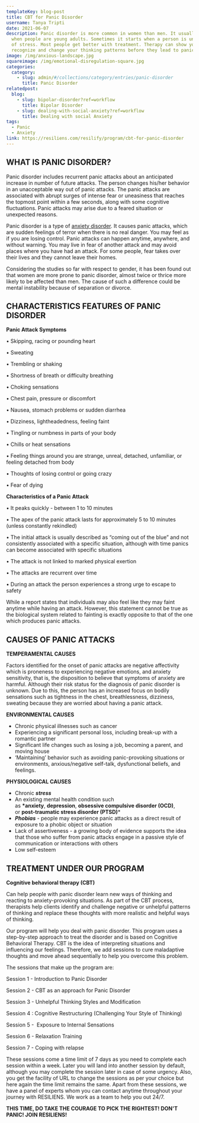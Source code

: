 ```yaml
---
templateKey: blog-post
title: CBT for Panic Disorder
username: Tanya Tripti
date: 2021-06-07
description: Panic disorder is more common in women than men. It usually starts
  when people are young adults. Sometimes it starts when a person is under a lot
  of stress. Most people get better with treatment. Therapy can show you how to
  recognize and change your thinking patterns before they lead to panic.
image: /img/anxious-landscape.jpg
squareimage: /img/emotional-disregulation-square.jpg
categories:
  category:
    - slug: admin/#/collections/category/entries/panic-disorder
      title: Panic Disorder
relatedpost:
  blog:
    - slug: bipolar-disorder?ref=workflow
      title: Bipolar Disorder
    - slug: dealing-with-social-anxiety?ref=workflow
      title: Dealing with social Anxiety
tags:
  - Panic
  - Anxiety
link: https://resiliens.com/resilify/program/cbt-for-panic-disorder
---
```

<!--StartFragment-->

## **WHAT IS PANIC DISORDER?**

Panic disorder includes recurrent panic attacks about an  anticipated increase in number of future attacks. The person changes his/her behavior in an unacceptable way out of panic attacks. The panic attacks are associated with abrupt surges of intense fear or uneasiness that reaches the topmost point within a few seconds, along with some cognitive fluctuations. Panic attacks may arise due to a feared situation or unexpected reasons.

Panic disorder is a type of [anxiety disorder](https://medlineplus.gov/anxiety.html). It causes panic attacks, which are sudden feelings of terror when there is no real danger. You may feel as if you are losing control. Panic attacks can happen anytime, anywhere, and without warning. You may live in fear of another attack and may avoid places where you have had an attack. For some people, fear takes over their lives and they cannot leave their homes.

Considering the studies so far with respect to gender, it has been found out that women are more prone to panic disorder, almost twice or thrice more likely to be affected than men. The cause of such a difference could be mental instability because of separation or divorce.

## **CHARACTERISTICS FEATURES OF PANIC DISORDER**

**Panic Attack Symptoms** 

• Skipping, racing or pounding heart

• Sweating 

• Trembling or shaking 

• Shortness of breath or difficulty breathing 

• Choking sensations 

• Chest pain, pressure or discomfort 

• Nausea, stomach problems or sudden diarrhea 

• Dizziness, lightheadedness, feeling faint 

• Tingling or numbness in parts of your body 

• Chills or heat sensations 

• Feeling things around you are strange, unreal, detached, unfamiliar, or feeling detached from body 

• Thoughts of losing control or going crazy 

• Fear of dying 

**Characteristics of a Panic Attack** 

• It peaks quickly - between 1 to 10 minutes 

• The apex of the panic attack lasts for approximately 5 to 10 minutes (unless constantly rekindled) 

• The initial attack is usually described as “coming out of the blue” and not consistently associated with a specific situation, although with time panics can become associated with specific situations 

• The attack is not linked to marked physical exertion 

• The attacks are recurrent over time 

• During an attack the person experiences a strong urge to escape to safety 

While a report states that individuals may also feel like they may faint anytime while having an attack. However, this statement cannot be true as the biological system related to fainting is exactly opposite to that of the one which produces panic attacks.

## **CAUSES OF PANIC ATTACKS**

**TEMPERAMENTAL CAUSES**

Factors identified for the onset of panic attacks are negative affectivity which is proneness to experiencing negative emotions, and anxiety sensitivity, that is, the disposition to believe that symptoms of anxiety are harmful. Although their risk status for the diagnosis of panic disorder is unknown. Due to this, the person has an increased focus on bodily sensations such as tightness in the chest, breathlessness, dizziness, sweating because they are worried about having a panic attack.

**ENVIRONMENTAL CAUSES**

* Chronic physical illnesses such as cancer
* Experiencing a significant personal loss, including break-up with a romantic partner
* Significant life changes such as losing a job, becoming a parent, and moving house
* ‘Maintaining’ behavior such as avoiding panic-provoking situations or environments, anxious/negative self-talk, dysfunctional beliefs, and feelings.

**PHYSIOLOGICAL CAUSES**

* Chronic ***stress***
* An existing mental health condition such as **\*anxiety**, **depression**, **obsessive compulsive disorder (OCD)**, or **post-traumatic stress disorder (PTSD)***
* ***Phobias*** - people may experience panic attacks as a direct result of exposure to a phobic object or situation
* Lack of assertiveness - a growing body of evidence supports the idea that those who suffer from panic attacks engage in a passive style of communication or interactions with others
* Low self-esteem

## **TREATMENT UNDER OUR PROGRAM**

**Cognitive behavioral therapy (CBT)** 

Can help people with panic disorder learn new ways of thinking and reacting to anxiety-provoking situations. As part of the CBT process, therapists help clients identify and challenge negative or unhelpful patterns of thinking and replace these thoughts with more realistic and helpful ways of thinking.

Our program will help you deal with panic disorder. This program uses a step-by-step approach to treat the disorder and is based on Cognitive Behavioral Therapy. CBT is the idea of interpreting situations and influencing our feelings. Therefore, we add sessions to cure maladaptive thoughts and move ahead sequentially to help you overcome this problem.

The sessions that make up the program are: 

Session 1 - Introduction to Panic Disorder

Session 2 - CBT as an approach for Panic Disorder

Session 3 - Unhelpful Thinking Styles and Modification

Session 4 : Cognitive Restructuring (Challenging Your Style of Thinking)

Session 5 -  Exposure to Internal Sensations

Session 6 - Relaxation Training

Session 7 - Coping with relapse

These sessions come a time limit of 7 days as you need to complete each session within a week. Later you will land into another session by default, although you may complete the session later in case of some urgency. Also, you get the facility of URL to change the sessions as per your choice but here again the time limit remains the same. Apart from these sessions, we have a panel of experts whom you can contact anytime throughout your journey with RESILIENS. We work as a team to help you out 24/7. 

**THIS TIME, DO TAKE THE COURAGE TO PICK THE RIGHTEST! DON'T PANIC! JOIN RESILIENS!**

<!--EndFragment-->